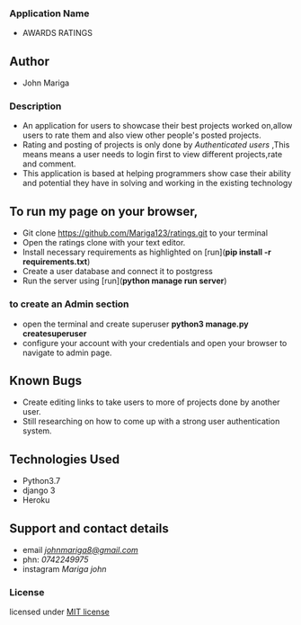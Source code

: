 ### Application Name
* AWARDS RATINGS

## Author
* John Mariga

### Description
* An application for users to showcase their best projects worked on,allow users to rate them and also view other people's posted projects.
* Rating and posting of projects is only done by *Authenticated users* ,This means means a user needs to login first to view different projects,rate and comment.
* This application is based at helping programmers show case their ability and potential they have in solving and working in the existing technology

## To run my page on your browser,

* Git  clone https://github.com/Mariga123/ratings.git to your terminal
* Open the ratings clone with your text editor.
* Install necessary requirements as highlighted on [run](**pip install -r requirements.txt**)
* Create a user database and connect it to postgress
* Run the server using [run](**python manage run server**)

### to create an Admin section
* open the terminal and create superuser **python3 manage.py createsuperuser**
* configure your account with your credentials and open your browser to navigate to admin page.

## Known Bugs
* Create editing links to take users to more of projects done by another user.
* Still researching on how to come up with a strong user authentication system.

## Technologies Used
* Python3.7
* django 3
* Heroku

## Support and contact details
* email *johnmariga8@gmail.com*
* phn: *0742249975*
* instagram *Mariga john*

### License
licensed under [MIT license](LICENSE)
